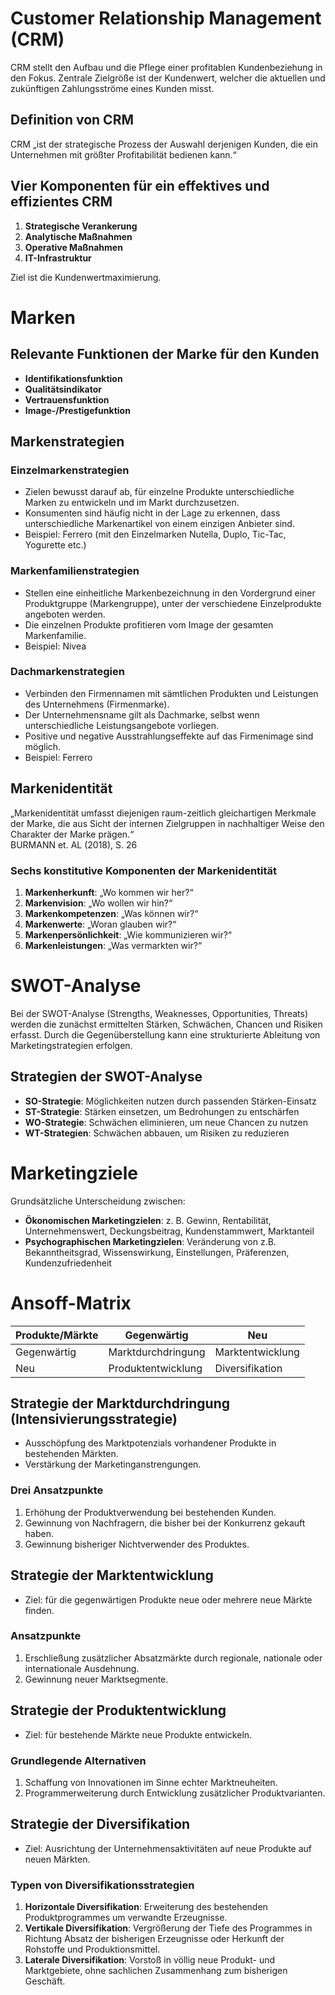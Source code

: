 
# Customer Relationship Management (CRM)

CRM stellt den Aufbau und die Pflege einer profitablen Kundenbeziehung in den Fokus. Zentrale Zielgröße ist der Kundenwert, welcher die aktuellen und zukünftigen Zahlungsströme eines Kunden misst.

## Definition von CRM

CRM „ist der strategische Prozess der Auswahl derjenigen Kunden, die ein Unternehmen mit größter Profitabilität bedienen kann.“

## Vier Komponenten für ein effektives und effizientes CRM

1. **Strategische Verankerung**
2. **Analytische Maßnahmen**
3. **Operative Maßnahmen**
4. **IT-Infrastruktur**

Ziel ist die Kundenwertmaximierung.

# Marken

## Relevante Funktionen der Marke für den Kunden

- **Identifikationsfunktion**
- **Qualitätsindikator**
- **Vertrauensfunktion**
- **Image-/Prestigefunktion**

## Markenstrategien

### Einzelmarkenstrategien

- Zielen bewusst darauf ab, für einzelne Produkte unterschiedliche Marken zu entwickeln und im Markt durchzusetzen.
- Konsumenten sind häufig nicht in der Lage zu erkennen, dass unterschiedliche Markenartikel von einem einzigen Anbieter sind.
- Beispiel: Ferrero (mit den Einzelmarken Nutella, Duplo, Tic-Tac, Yogurette etc.)

### Markenfamilienstrategien

- Stellen eine einheitliche Markenbezeichnung in den Vordergrund einer Produktgruppe (Markengruppe), unter der verschiedene Einzelprodukte angeboten werden.
- Die einzelnen Produkte profitieren vom Image der gesamten Markenfamilie.
- Beispiel: Nivea

### Dachmarkenstrategien

- Verbinden den Firmennamen mit sämtlichen Produkten und Leistungen des Unternehmens (Firmenmarke).
- Der Unternehmensname gilt als Dachmarke, selbst wenn unterschiedliche Leistungsangebote vorliegen.
- Positive und negative Ausstrahlungseffekte auf das Firmenimage sind möglich.
- Beispiel: Ferrero

## Markenidentität

„Markenidentität umfasst diejenigen raum-zeitlich gleichartigen Merkmale der Marke, die aus Sicht der internen Zielgruppen in nachhaltiger Weise den Charakter der Marke prägen.“  
BURMANN et. AL (2018), S. 26

### Sechs konstitutive Komponenten der Markenidentität

1. **Markenherkunft**: „Wo kommen wir her?“
2. **Markenvision**: „Wo wollen wir hin?“
3. **Markenkompetenzen**: „Was können wir?“
4. **Markenwerte**: „Woran glauben wir?“
5. **Markenpersönlichkeit**: „Wie kommunizieren wir?“
6. **Markenleistungen**: „Was vermarkten wir?“

# SWOT-Analyse

Bei der SWOT-Analyse (Strengths, Weaknesses, Opportunities, Threats) werden die zunächst ermittelten Stärken, Schwächen, Chancen und Risiken erfasst. Durch die Gegenüberstellung kann eine strukturierte Ableitung von Marketingstrategien erfolgen.

## Strategien der SWOT-Analyse

- **SO-Strategie**: Möglichkeiten nutzen durch passenden Stärken-Einsatz
- **ST-Strategie**: Stärken einsetzen, um Bedrohungen zu entschärfen
- **WO-Strategie**: Schwächen eliminieren, um neue Chancen zu nutzen
- **WT-Strategien**: Schwächen abbauen, um Risiken zu reduzieren

# Marketingziele

Grundsätzliche Unterscheidung zwischen:

- **Ökonomischen Marketingzielen**: z. B. Gewinn, Rentabilität, Unternehmenswert, Deckungsbeitrag, Kundenstammwert, Marktanteil
- **Psychographischen Marketingzielen**: Veränderung von z.B. Bekanntheitsgrad, Wissenswirkung, Einstellungen, Präferenzen, Kundenzufriedenheit

# Ansoff-Matrix

| Produkte/Märkte | Gegenwärtig | Neu           |
|------------------|-------------|---------------|
| Gegenwärtig      | Marktdurchdringung | Marktentwicklung |
| Neu              | Produktentwicklung | Diversifikation  |

## Strategie der Marktdurchdringung (Intensivierungsstrategie)

- Ausschöpfung des Marktpotenzials vorhandener Produkte in bestehenden Märkten.
- Verstärkung der Marketinganstrengungen.

### Drei Ansatzpunkte

1. Erhöhung der Produktverwendung bei bestehenden Kunden.
2. Gewinnung von Nachfragern, die bisher bei der Konkurrenz gekauft haben.
3. Gewinnung bisheriger Nichtverwender des Produktes.

## Strategie der Marktentwicklung

- Ziel: für die gegenwärtigen Produkte neue oder mehrere neue Märkte finden.

### Ansatzpunkte

1. Erschließung zusätzlicher Absatzmärkte durch regionale, nationale oder internationale Ausdehnung.
2. Gewinnung neuer Marktsegmente.

## Strategie der Produktentwicklung

- Ziel: für bestehende Märkte neue Produkte entwickeln.

### Grundlegende Alternativen

1. Schaffung von Innovationen im Sinne echter Marktneuheiten.
2. Programmerweiterung durch Entwicklung zusätzlicher Produktvarianten.

## Strategie der Diversifikation

- Ziel: Ausrichtung der Unternehmensaktivitäten auf neue Produkte auf neuen Märkten.

### Typen von Diversifikationsstrategien

1. **Horizontale Diversifikation**: Erweiterung des bestehenden Produktprogrammes um verwandte Erzeugnisse.
2. **Vertikale Diversifikation**: Vergrößerung der Tiefe des Programmes in Richtung Absatz der bisherigen Erzeugnisse oder Herkunft der Rohstoffe und Produktionsmittel.
3. **Laterale Diversifikation**: Vorstoß in völlig neue Produkt- und Marktgebiete, ohne sachlichen Zusammenhang zum bisherigen Geschäft.
```
